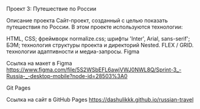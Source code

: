 Проект 3: Путешествие по России

Описание проекта
Сайт-проект, созданный с целью показать путешествия по России. В этом проекте используются технологии:

HTML, CSS;
фреймворк normalize.css;
шрифты 'Inter', Arial, sans-serif';
БЭМ;
технология структуры проекта и директорий Nested.
FLEX / GRID.
технологии адаптивности и медиа-запросы.
Figma

Ссылка на макет в Figma
https://www.figma.com/file/5S2WSbEFL6awjVWJ0NWL8Q/Sprint-3_-Russia-_-desktop-mobile?node-id=28503%3A0

Git Pages

Ссылка на сайт в GitHub Pages
https://dashulikkk.github.io/russian-travel